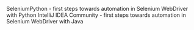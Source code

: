 SeleniumPython - first steps towards automation in Selenium WebDriver with Python
IntelliJ IDEA Community - first steps towards automation in Selenium WebDriver with Java
